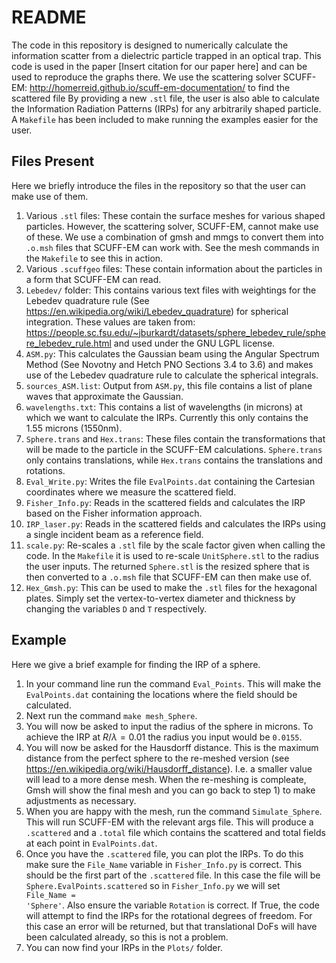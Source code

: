 # README

The code in this repository is designed to numerically calculate the information scatter from a dielectric particle trapped in an optical trap. This code is used in the paper [Insert citation for our paper here] and can be used to reproduce the graphs there. We use the scattering solver SCUFF-EM: http://homerreid.github.io/scuff-em-documentation/ to find the scattered file
By providing a new <code>.stl</code> file, the user is also able to calculate the Information Radiation Patterns (IRPs) for any arbitrarily shaped particle. A <code>Makefile</code> has been included to make running the examples easier for the user.

## Files Present

Here we briefly introduce the files in the repository so that the user can make use of them.

1) Various <code>.stl</code> files: These contain the surface meshes for various shaped particles. However, the scattering solver, SCUFF-EM, cannot make use of these. We use a combination of gmsh and mmgs to convert them into <code>.o.msh</code> files that SCUFF-EM can work with. See the mesh commands in the <code>Makefile</code> to see this in action.
2) Various <code>.scuffgeo</code> files: These contain information about the particles in a form that SCUFF-EM can read.
3) <code>Lebedev/</code> folder: This contains various text files with weightings for the Lebedev quadrature rule (See https://en.wikipedia.org/wiki/Lebedev_quadrature) for spherical integration. These values are taken from: https://people.sc.fsu.edu/~jburkardt/datasets/sphere_lebedev_rule/sphere_lebedev_rule.html and used under the GNU LGPL license.
4) <code>ASM.py</code>: This calculates the Gaussian beam using the Angular Spectrum Method (See Novotny and Hetch PNO Sections 3.4 to 3.6) and makes use of the Lebedev quadrature rule to calculate the spherical integrals.
5) <code>sources_ASM.list</code>: Output from <code>ASM.py</code>, this file contains a list of plane waves that approximate the Gaussian.
6) <code>wavelengths.txt</code>: This contains a list of wavelengths (in microns) at which we want to calculate the IRPs. Currently this only contains the 1.55 microns (1550nm).
7) <code>Sphere.trans</code> and <code>Hex.trans</code>: These files contain the transformations that will be made to the particle in the SCUFF-EM calculations. <code>Sphere.trans</code> only contains translations, while <code>Hex.trans</code> contains the translations and rotations.
8) <code>Eval_Write.py</code>: Writes the file <code>EvalPoints.dat</code> containing the Cartesian coordinates where we measure the scattered field.
9) <code>Fisher_Info.py</code>: Reads in the scattered fields and calculates the IRP based on the Fisher information approach.
10) <code>IRP_laser.py</code>: Reads in the scattered fields and calculates the IRPs using a single incident beam as a reference field.
11) <code>scale.py</code>: Re-scales a <code>.stl</code> file by the scale factor given when calling the code. In the <code>Makefile</code> it is used to re-scale <code>UnitSphere.stl</code> to the radius the user inputs. The returned <code>Sphere.stl</code> is the resized sphere that is then converted to a <code>.o.msh</code> file that SCUFF-EM can then make use of.
12) <code>Hex_Gmsh.py</code>: This can be used to make the <code>.stl</code> files for the hexagonal plates. Simply set the vertex-to-vertex diameter and thickness by changing the variables <code>D</code> and <code>T</code> respectively.

## Example

Here we give a brief example for finding the IRP of a sphere.

1) In your command line run the command <code>Eval_Points</code>. This will make the <code>EvalPoints.dat</code> containing the locations where the field should be calculated.
2) Next run the command <code>make mesh_Sphere</code>.
3) You will now be asked to input the radius of the sphere in microns. To achieve the IRP at $R/\lambda = 0.01$ the radius you input would be <code>0.0155</code>.
4) You will now be asked for the Hausdorff distance. This is the maximum distance from the perfect sphere to the re-meshed version (see https://en.wikipedia.org/wiki/Hausdorff_distance). I.e. a smaller value will lead to a more dense mesh. When the re-meshing is compleate, Gmsh will show the final mesh and you can go back to step 1) to make adjustments as necessary.
5) When you are happy with the mesh, run the command <code>Simulate_Sphere</code>. This will run SCUFF-EM with the relevant args file. This will produce a <code>.scattered</code> and a <code>.total</code> file which contains the scattered and total fields at each point in <code>EvalPoints.dat</code>.
6) Once you have the <code>.scattered</code> file, you can plot the IRPs. To do this make sure the <code>File_Name</code> variable in <code>Fisher_Info.py</code> is correct. This should be the first part of the <code>.scattered</code> file. In this case the file will be <code>Sphere.EvalPoints.scattered</code> so in <code>Fisher_Info.py</code> we will set <code> File_Name = 'Sphere'</code>. Also ensure the variable <code>Rotation</code> is correct. If True, the code will attempt to find the IRPs for the rotational degrees of freedom. For this case an error will be returned, but that translational DoFs will have been calculated already, so this is not a problem.
7) You can now find your IRPs in the <code>Plots/</code> folder.
